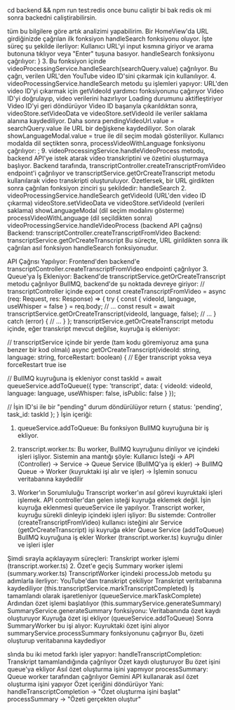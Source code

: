 cd backend && npm run test:redis once bunu caliştir bi bak redis ok mi
sonra backedni caliştirabilirsin.


tüm bu bilgilere göre artık analizimi yapabilirim.
Bir HomeView'da URL girdiğinizde çağrılan ilk fonksiyon handleSearch fonksiyonu oluyor. İşte süreç şu şekilde ilerliyor:
Kullanıcı URL'yi input kısmına giriyor ve arama butonuna tıklıyor veya "Enter" tuşuna basıyor.
handleSearch fonksiyonu çağrılıyor:
}
3. Bu fonksiyon içinde videoProcessingService.handleSearch(searchQuery.value) çağrılıyor. Bu çağrı, verilen URL'den YouTube video ID'sini çıkarmak için kullanılıyor.
4. videoProcessingService.handleSearch metodu şu işlemleri yapıyor:
URL'den video ID'yi çıkarmak için getVideoId yardımcı fonksiyonunu çağırıyor
Video ID'yi doğrulayıp, video verilerini hazırlıyor
Loading durumunu aktifleştiriyor
Video ID'yi geri döndürüyor
Video ID başarıyla çıkarıldıktan sonra, videoStore.setVideoData ve videoStore.setVideoId ile veriler saklama alanına kaydediliyor.
Daha sonra pendingVideoUrl.value = searchQuery.value ile URL bir değişkene kaydediliyor.
Son olarak showLanguageModal.value = true ile dil seçim modalı gösteriliyor.
Kullanıcı modalda dil seçtikten sonra, processVideoWithLanguage fonksiyonu çağrılıyor:
;
9. videoProcessingService.handleVideoProcess metodu, backend API'ye istek atarak video transkriptini ve özetini oluşturmaya başlıyor.
Backend tarafında, transcriptController.createTranscriptFromVideo endpoint'i çağrılıyor ve transcriptService.getOrCreateTranscript metodu kullanılarak video transkripti oluşturuluyor.
Özetlersek, bir URL girdikten sonra çağrılan fonksiyon zinciri şu şekildedir:
handleSearch
2. videoProcessingService.handleSearch
getVideoId (URL'den video ID çıkarma)
videoStore.setVideoData ve videoStore.setVideoId (verileri saklama)
showLanguageModal (dil seçim modalını gösterme)
processVideoWithLanguage (dil seçildikten sonra)
videoProcessingService.handleVideoProcess (backend API çağrısı)
Backend: transcriptController.createTranscriptFromVideo
Backend: transcriptService.getOrCreateTranscript
Bu süreçte, URL girildikten sonra ilk çağrılan asıl fonksiyon handleSearch fonksiyonudur.

API Çağrısı Yapılıyor: Frontend'den backend'e transcriptController.createTranscriptFromVideo endpointi çağrılıyor
3. Queue'ya İş Ekleniyor: Backend'de transcriptService.getOrCreateTranscript metodu çağrılıyor
BullMQ, backend'de şu noktada devreye giriyor:
// transcriptController içinde
export const createTranscriptFromVideo = async (req: Request, res: Response) => {
  try {
    const { videoId, language, useWhisper = false } = req.body;
    // ...
    const result = await transcriptService.getOrCreateTranscript(videoId, language, false);
    // ...
  } catch (error) {
    // ...
  }
};
transcriptService.getOrCreateTranscript metodu içinde, eğer transkript mevcut değilse, kuyruğa iş ekleniyor:

// transcriptService içinde bir yerde (tam kodu göremiyoruz ama şuna benzer bir kod olmalı)
async getOrCreateTranscript(videoId: string, language: string, forceRestart: boolean) {
  // Eğer transcript yoksa veya forceRestart true ise
  
  // BullMQ kuyruğuna iş ekleniyor
  const taskId = await queueService.addToQueue({
    type: 'transcript',
    data: {
      videoId: videoId,
      language: language,
      useWhisper: false,
      isPublic: false
    }
  });
  
  // İşin ID'si ile bir "pending" durum döndürülüyor
  return {
    status: 'pending',
    task_id: taskId
  };
}
İşin içeriği:
1. queueService.addToQueue: Bu fonksiyon BullMQ kuyruğuna bir iş ekliyor.
2. transcript.worker.ts: Bu worker, BullMQ kuyruğunu dinliyor ve içindeki işleri işliyor.
Sistemin ana mantığı şöyle:
Kullanıcı İsteği → API (Controller) → Service → Queue Service (BullMQ'ya iş ekler) → 
BullMQ Queue → Worker (kuyruktaki işi alır ve işler) → İşlemin sonucu veritabanına kaydedilir

4. Worker'ın Sorumluluğu
Transcript worker'ın asıl görevi kuyruktaki işleri işlemek. API controller'dan gelen isteği kuyruğa eklemek değil. İşin kuyruğa eklenmesi queueService ile yapılıyor.
Transcript worker, kuyruğu sürekli dinleyip içindeki işleri işliyor:
Bu sistemde:
Controller (createTranscriptFromVideo) kullanıcı isteğini alır
Service (getOrCreateTranscript) işi kuyruğa ekler
Queue Service (addToQueue) BullMQ kuyruğuna iş ekler
Worker (transcript.worker.ts) kuyruğu dinler ve işleri işler



Şimdi sırayla açıklayayım süreçleri:
Transkript worker işlemi (transcript.worker.ts)
2. Özet'e geçiş
Summary worker işlemi (summary.worker.ts)
TranscriptWorker içindeki processJob metodu şu adımlarla ilerliyor:
YouTube'dan transkript çekiliyor
Transkript veritabanına kaydediliyor (this.transcriptService.markTranscriptCompleted)
İş tamamlandı olarak işaretleniyor (queueService.markTaskComplete)
Ardından özet işlemi başlatılıyor (this.summaryService.generateSummary)
SummaryService.generateSummary fonksiyonu:
Veritabanında özet kaydı oluşturuyor
Kuyruğa özet işi ekliyor (queueService.addToQueue)
Sonra SummaryWorker bu işi alıyor:
Kuyruktaki özet işini alıyor
summaryService.processSummary fonksiyonunu çağırıyor
Bu, özeti oluşturup veritabanına kaydediyor


slında bu iki metod farklı işler yapıyor:
handleTranscriptCompletion:
Transkript tamamlandığında çağrılıyor
Özet kaydı oluşturuyor
Bu özet işini queue'ya ekliyor
Asıl özet oluşturma işini yapmıyor
processSummary:
Queue worker tarafından çağrılıyor
Gemini API kullanarak asıl özet oluşturma işini yapıyor
Özet içeriğini döndürüyor
Yani:
handleTranscriptCompletion -> "Özet oluşturma işini başlat"
processSummary -> "Özeti gerçekten oluştur"